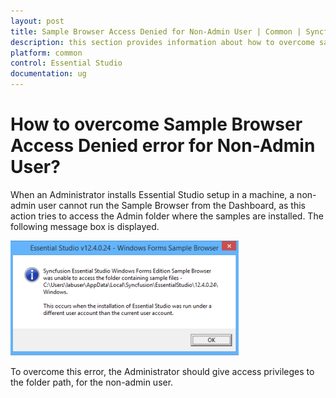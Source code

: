 ```yaml
---
layout: post
title: Sample Browser Access Denied for Non-Admin User | Common | Syncfusion
description: this section provides information about how to overcome sample browser access denied error for non-admin user?
platform: common
control: Essential Studio
documentation: ug
---
```


# How to overcome Sample Browser Access Denied error for Non-Admin User?

When an Administrator installs Essential Studio setup in a machine, a non-admin user cannot run the Sample Browser from the Dashboard, as this action tries to access the Admin folder where the samples are installed. The following message box is displayed.

![Access Denied](How-to-overcome-Sample-Browser-Access-Denied-error_images/How-to-overcome-Sample-Browser-Access-Denied-error_img1.png)

To overcome this error, the Administrator should give access privileges to the folder path, for the non-admin user.
